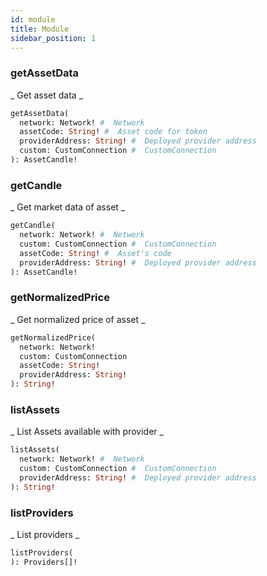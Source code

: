 ```yaml
---
id: module
title: Module
sidebar_position: 1
---
```


### getAssetData 

_ Get asset data _

```graphql
getAssetData(
  network: Network! #  Network 
  assetCode: String! #  Asset code for token 
  providerAddress: String! #  Deployed provider address 
  custom: CustomConnection #  CustomConnection 
): AssetCandle!
```

### getCandle 

_ Get market data of asset _

```graphql
getCandle(
  network: Network! #  Network 
  custom: CustomConnection #  CustomConnection 
  assetCode: String! #  Asset's code 
  providerAddress: String! #  Deployed provider address 
): AssetCandle!
```

### getNormalizedPrice 

_ Get normalized price of asset _

```graphql
getNormalizedPrice(
  network: Network! 
  custom: CustomConnection 
  assetCode: String! 
  providerAddress: String! 
): String!
```

### listAssets 

_ List Assets available with provider _

```graphql
listAssets(
  network: Network! #  Network 
  custom: CustomConnection #  CustomConnection 
  providerAddress: String! #  Deployed provider address 
): String!
```

### listProviders 

_ List providers _

```graphql
listProviders(
): Providers[]!
```

